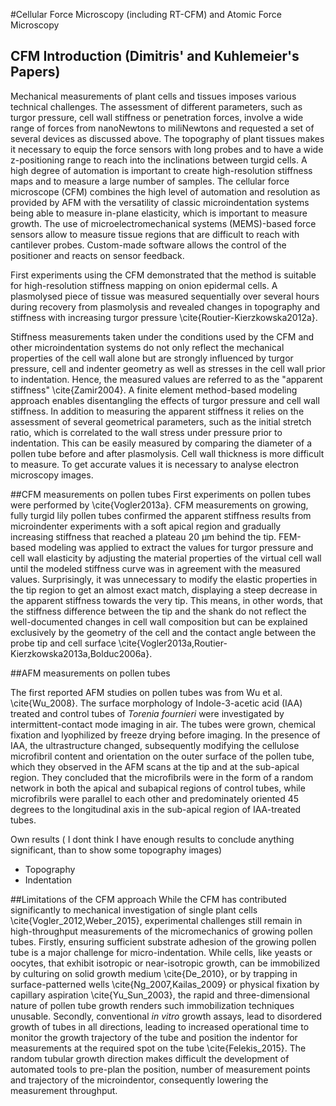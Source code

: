 #Cellular Force Microscopy (including RT-CFM) and Atomic Force Microscopy

## CFM Introduction (Dimitris' and Kuhlemeier's Papers) ##

Mechanical measurements of plant cells and tissues imposes  various technical challenges. The assessment of different parameters, such as turgor pressure, cell wall stiffness or penetration forces, involve a wide range of forces from nanoNewtons to miliNewtons and requested a set of  several devices as discussed above. The topography of plant tissues makes it necessary to equip the force sensors with long probes and to have a wide z-positioning range to reach into the inclinations between turgid cells. A high degree of automation is important to create high-resolution stiffness maps and to measure a large number of samples. The cellular force microscope (CFM) combines the high level of automation and resolution as provided by AFM with the versatility of classic microindentation systems being able to measure in-plane elasticity, which is important to measure growth. The use of microelectromechanical systems (MEMS)-based force sensors allow to measure tissue regions that are difficult to reach with cantilever probes. Custom-made software allows the control of the positioner and reacts on sensor feedback.

First experiments using the CFM demonstrated that the method is suitable for high-resolution stiffness mapping on onion epidermal cells. A plasmolysed piece of tissue was measured sequentially over several hours during recovery from plasmolysis and revealed changes in topography and stiffness with increasing turgor pressure \cite{Routier-Kierzkowska2012a}.

Stiffness measurements taken under the conditions used by the CFM and other microindentation systems do not only reflect the mechanical properties of the cell wall alone but are strongly influenced by turgor pressure, cell and indenter geometry as well as stresses in the cell wall prior to indentation. Hence, the measured values are referred to as the "apparent stiffness" \cite{Zamir2004}. A finite element method-based modeling approach enables disentangling the effects of turgor pressure and cell wall stiffness. In addition to measuring the apparent stiffness it relies on the assessment of several geometrical parameters, such as the initial stretch ratio, which is correlated to the wall stress under pressure prior to indentation. This can be easily measured by comparing the diameter of a pollen tube before and after plasmolysis. Cell wall thickness is more difficult to measure. To get accurate values it is necessary to analyse electron microscopy images.

##CFM measurements on pollen tubes
First experiments on pollen tubes were performed by \cite{Vogler2013a}. CFM measurements on growing, fully turgid lily pollen tubes confirmed the apparent stiffness results from microindenter experiments with a soft apical region and gradually increasing stiffness that reached a plateau 20 µm behind the tip. FEM-based modeling was applied to extract the values for turgor pressure and cell wall elasticity by adjusting the material properties of the virtual cell wall until the modeled stiffness curve was in agreement with the measured values. Surprisingly, it was unnecessary to modify the elastic properties in the tip region to get an almost exact match, displaying a steep decrease in the apparent stiffness towards the very tip. This means, in other words, that the stiffness difference between the tip and the shank do not reflect the well-documented changes in cell wall composition but can be explained exclusively by the geometry of the cell and the contact angle between the probe tip and cell surface \cite{Vogler2013a,Routier-Kierzkowska2013a,Bolduc2006a}.

##AFM measurements on pollen tubes

The first reported AFM studies on pollen tubes was from Wu et al. \cite{Wu_2008}. The surface morphology of Indole-3-acetic acid (IAA) treated and control tubes of _Torenia fournieri_ were investigated by intermittent-contact mode imaging in air. The tubes were grown, chemical fixation and lyophilized by freeze drying before imaging. In the presence of IAA, the ultrastructure changed, subsequently modifying the cellulose microfibril content and orientation on the outer surface of the pollen tube, which they observed in the AFM scans at the tip and at the sub-apical region. They concluded that the microfibrils were in the form of a random network in both the apical and subapical regions of control tubes, while microfibrils were parallel to each other and predominately oriented 45 degrees to the longitudinal axis in the sub-apical region of IAA-treated tubes. 

Own results ( I dont think I have enough results to conclude anything significant, than to show some topography images)
- Topography 
- Indentation

##Limitations of the CFM approach
While the CFM has contributed significantly to mechanical investigation of single plant cells \cite{Vogler_2012,Weber_2015}, experimental challenges still remain in high-throughput measurements of the micromechanics of growing pollen tubes. Firstly, ensuring sufficient substrate adhesion of the growing pollen tube is a major challenge for micro-indentation. While cells, like yeasts or oocytes, that exhibit isotropic or near-isotropic growth, can be immobilized by culturing on solid growth medium \cite{De_2010}, or by trapping in surface-patterned wells \cite{Ng_2007,Kailas_2009} or physical fixation by capillary aspiration \cite{Yu_Sun_2003}, the rapid and three-dimensional nature of pollen tube growth renders such immobilization techniques unusable. Secondly, conventional _in vitro_ growth assays, lead to disordered growth of tubes in all directions, leading to increased operational time to monitor the growth trajectory of the tube and position the indentor for measurements at the required spot on the tube \cite{Felekis_2015}. The random tubular growth direction makes difficult the development of automated tools to pre-plan the position, number of measurement points and trajectory of the microindentor, consequently lowering the measurement throughput. 